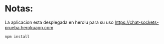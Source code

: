 # Notas:

La aplicacion esta desplegada en herolu para su uso
https://chat-sockets-prueba.herokuapp.com

```
npm install
```